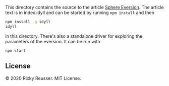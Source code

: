 This directory contains the source to the article [Sphere Eversion](https://rreusser.github.io/explorations/sphere-eversion/). The article text is in index.idyll and can be started by running `npm install` and then

```sh
npm install -g idyll
idyll
```

in this directory. There's also a standalone driver for exploring the parameters of the eversion. It can be run with

```
npm start
```

## License

&copy; 2020 Ricky Reusser. MIT License.

